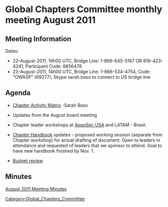 # Global Chapters Committee monthly meeting August 2011

## Meeting Information

Dates:

  - 22-August-2011, 19h00 UTC, Bridge Line: 1-866-645-3167 OR
    816-423-4241, Participant Code: 8656478
  - 23-August-2011, 14h00 UTC, Bridge Line: 1-866-534-4754, Code:
    "OWASP" (69277), Skype sarah.baso to connect to US bridge line

## Agenda

  - [Chapter Activity
    Matrix](https://spreadsheets.google.com/spreadsheet/ccc?key=0ApZ9zE0hx0LNdENJNmo5SmxLcEg3MzVXZG9NVklEdUE&hl=en_US)
    -Sarah Baso

<!-- end list -->

  - Updates from the August board meeting

<!-- end list -->

  - Chapter leader workshops at [ApppSec
    USA](AppSec_USA_2011#tab=Chapter_Leader_Workshop "wikilink") and
    LATAM - Brasil.

<!-- end list -->

  - [Chapter
    Handbook](https://spreadsheets.google.com/a/owasp.org/spreadsheet/ccc?key=0Ai_clZjtpXPwdEV0cFIySDdMQVhCTnllbHNwbWp4Tmc&hl=en_US&authkey=COX_wIUO)
    updates - proposed working session (separate from Chapter workshop)
    for actual drafting of document. Open to leaders in attendance and
    requested of leaders that we sponsor to attend. Goal to have new
    handbook finished by Nov. 1.

<!-- end list -->

  - [Budget
    review](https://spreadsheets.google.com/a/owasp.org/spreadsheet/ccc?key=0Ai_clZjtpXPwdEV0cFIySDdMQVhCTnllbHNwbWp4Tmc&hl=en_US&authkey=COX_wIUO)

## Minutes

[August 2011 Meeting
Minutes](https://docs.google.com/document/d/1XNOkMX5c4OeH01zeKSsKpyHFyKdXTVDX8NodbTGGKv4/edit?hl=en_US)

[Category:Global_Chapters_Committee](Category:Global_Chapters_Committee "wikilink")